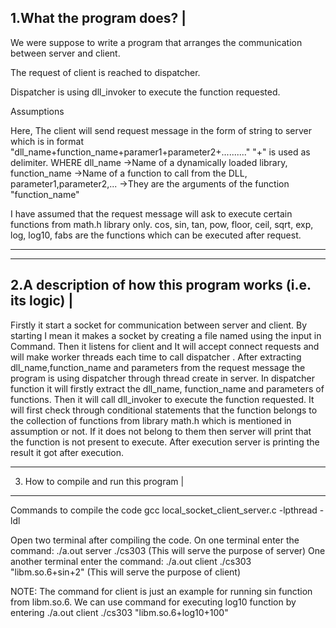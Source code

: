 1.What the program does?  |
--------------------------

We were suppose to write a program that arranges the communication between server and client.

The request of client is reached to dispatcher.

Dispatcher is using dll_invoker to execute the function requested.

Assumptions


Here, The client will send request message in the form of string to server which is in format "dll_name+function_name+paramer1+parameter2+.........."
"+" is used as delimiter.
WHERE   dll_name ->Name of a dynamically loaded library,
          function_name ->Name of a function to call from the DLL,
          parameter1,parameter2,...  ->They are the arguments of the function "function_name"

I have assumed that the request message will ask to execute certain functions from math.h library only.
cos, sin, tan, pow, floor, ceil, sqrt, exp, log, log10, fabs are the functions which can be executed after request.





-------------------------------------------------------------------------------------------------------------

------------------------------------------------------------
2.A description of how this program works (i.e. its logic)  |
-------------------------------------------------------------
Firstly it start a socket for communication between server and client. 
By starting I mean it makes a socket by creating a file named using the input in Command.
Then it listens for client and It will accept connect requests and will make worker threads each time to call dispatcher .
After extracting dll_name,function_name and parameters from the request message the program is using dispatcher through thread create in server.
In dispatcher function it will firstly extract the dll_name, function_name and parameters of functions.
Then it will call dll_invoker to execute the function requested.
It will first check through conditional statements that the function belongs to the collection of functions from library math.h which is mentioned in assumption or not.
If it does not belong to them then server will print that the function is not present to execute.
After execution server is printing the result it got after execution.


 
--------------------------------------------------------------------------------------------------------
3. How to compile and run this program  |
----------------------------------------

Commands to compile the code
gcc local_socket_client_server.c -lpthread -ldl


Open two terminal after compiling the code.
On one terminal enter the command:  ./a.out server ./cs303  (This will serve the purpose of server)
One another terminal enter the command: ./a.out client ./cs303 "libm.so.6+sin+2"        (This will serve the purpose of client)  

NOTE: The command for client is just an example for running sin function from libm.so.6. We can use command for executing log10 function by entering        ./a.out client ./cs303 "libm.so.6+log10+100" 



